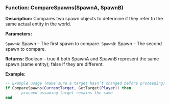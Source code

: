 ### Function: CompareSpawns(SpawnA, SpawnB)

**Description:** Compares two spawn objects to determine if they refer to the same actual entity in the world.

**Parameters:**

`SpawnA`: Spawn – The first spawn to compare.
`SpawnB`: Spawn – The second spawn to compare.

**Returns:** Boolean – true if both SpawnA and SpawnB represent the same spawn (same entity); false if they are different.

**Example:**

```lua
-- Example usage (make sure a target hasn’t changed before proceeding)
if CompareSpawns(CurrentTarget, GetTarget(Player)) then
    -- proceed assuming target remains the same
end
```